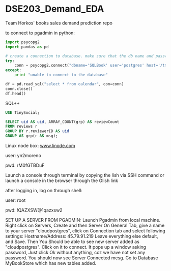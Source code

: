 # DSE203_Demand_EDA
Team Horkos' books sales demand prediction repo

to connect to pgadmin in python:


```python
import psycopg2
import pandas as pd

# create a connection to database. make sure that the db name and password are correct
try:
    conn = psycopg2.connect("dbname='SQLBook' user='postgres' host='/tmp/' password='YOURPASSWORD'")
except:
    print "unable to connect to the database"

df = pd.read_sql("select * from calendar", con=conn)
conn.close()
df.head()
```
SQL++
```sql
USE TinySocial;

SELECT uid AS uid, ARRAY_COUNT(grp) AS reviewCount
FROM reviews r
GROUP BY r.reviewerID AS uid
GROUP AS grp(r AS msg);
```


Linux node box: www.linode.com

user: yn2moreno

pwd: rM0fGTBDuF

Launch a console through terminal by copying the lish via SSH command or
launch a console in the browser through the Glish link

after logging in, log on through shell:

user: root

pwd: !QAZXSW@1qazxsw2

SET UP A SERVER FROM PGADMIN:
Launch Pgadmin from local machine.
Right click on Servers, Create and then Server
On General Tab, give a name to your server "cloudpostgres", click on Connection tab and select following settings:
Hostname/Address: 45.79.91.219
Leave everything else default, and Save.
Then You Should be able to see new server added as "cloudpostgres". Click on it to connect. It pops up a window asking password, Just click Ok without anything, coz we have not set any password. 
You should now see Server Connected mesg.
Go to Database MyBookStore which has new tables added.
